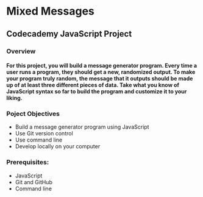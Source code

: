 # Mixed Messages
## Codecademy JavaScript Project
###  Overview
#### For this project, you will build a message generator program. Every time a user runs a program, they should get a new, randomized output. To make your program truly random, the message that it outputs should be made up of at least three different pieces of data. Take what you know of JavaScript syntax so far to build the program and customize it to your liking.

### Poject Objectives
- Build a message generator program using JavaScript
- Use Git version control
- Use command line
- Develop locally on your computer

### Prerequisites:
- JavaScript
- Git and GitHub
- Command line
